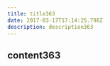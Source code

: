 ```yaml
---
title: title363
date: 2017-03-17T17:14:25.798Z
description: description363
---
```


## content363
  
